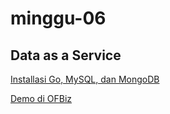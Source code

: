 # minggu-06
## Data as a Service

[Installasi Go, MySQL, dan MongoDB](latihan.md)

[Demo di OFBiz](tugas.md)
